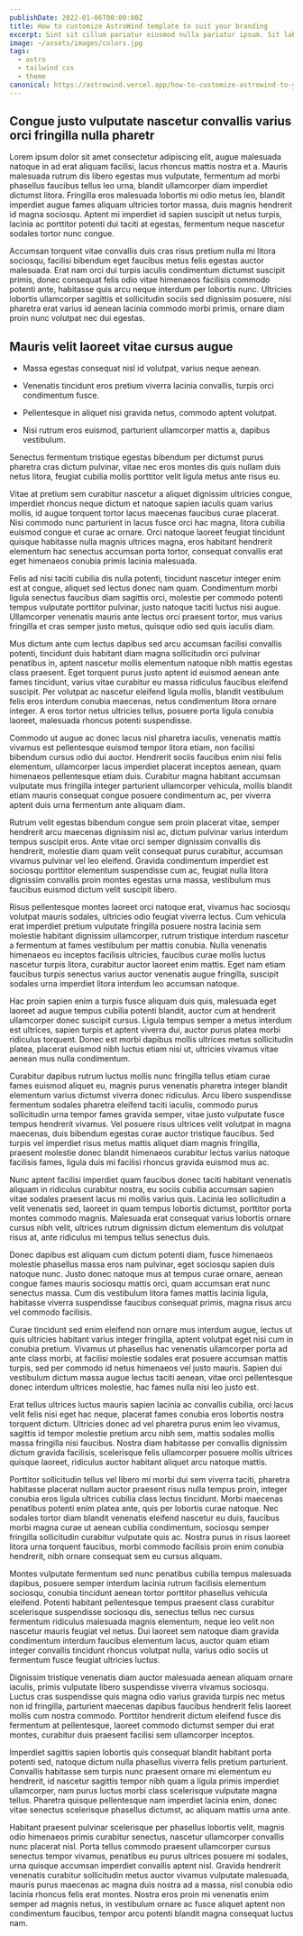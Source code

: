 ```yaml
---
publishDate: 2022-01-06T00:00:00Z
title: How to customize AstroWind template to suit your branding
excerpt: Sint sit cillum pariatur eiusmod nulla pariatur ipsum. Sit laborum anim qui mollit tempor pariatur.
image: ~/assets/images/colors.jpg
tags:
  - astro
  - tailwind css
  - theme
canonical: https://astrowind.vercel.app/how-to-customize-astrowind-to-your-brand
---
```


## Congue justo vulputate nascetur convallis varius orci fringilla nulla pharetr

Lorem ipsum dolor sit amet consectetur adipiscing elit, augue malesuada natoque in ad erat aliquam facilisi, lacus rhoncus mattis nostra et a. Mauris malesuada rutrum dis libero egestas mus vulputate, fermentum ad morbi phasellus faucibus tellus leo urna, blandit ullamcorper diam imperdiet dictumst litora. Fringilla eros malesuada lobortis mi odio metus leo, blandit imperdiet augue fames aliquam ultricies tortor massa, duis magnis hendrerit id magna sociosqu. Aptent mi imperdiet id sapien suscipit ut netus turpis, lacinia ac porttitor potenti dui taciti at egestas, fermentum neque nascetur sodales tortor nunc congue.

Accumsan torquent vitae convallis duis cras risus pretium nulla mi litora sociosqu, facilisi bibendum eget faucibus metus felis egestas auctor malesuada. Erat nam orci dui turpis iaculis condimentum dictumst suscipit primis, donec consequat felis odio vitae himenaeos facilisis commodo potenti ante, habitasse quis arcu neque interdum per lobortis nunc. Ultricies lobortis ullamcorper sagittis et sollicitudin sociis sed dignissim posuere, nisi pharetra erat varius id aenean lacinia commodo morbi primis, ornare diam proin nunc volutpat nec dui egestas.

## Mauris velit laoreet vitae cursus augue

- Massa egestas consequat nisl id volutpat, varius neque aenean.

- Venenatis tincidunt eros pretium viverra lacinia convallis, turpis orci condimentum fusce.

- Pellentesque in aliquet nisi gravida netus, commodo aptent volutpat.

- Nisi rutrum eros euismod, parturient ullamcorper mattis a, dapibus vestibulum.

Senectus fermentum tristique egestas bibendum per dictumst purus pharetra cras dictum pulvinar, vitae nec eros montes dis quis nullam duis netus litora, feugiat cubilia mollis porttitor velit ligula metus ante risus eu.

Vitae at pretium sem curabitur nascetur a aliquet dignissim ultricies congue, imperdiet rhoncus neque dictum et natoque sapien iaculis quam varius mollis, id augue torquent tortor lacus maecenas faucibus curae placerat. Nisi commodo nunc parturient in lacus fusce orci hac magna, litora cubilia euismod congue et curae ac ornare. Orci natoque laoreet feugiat tincidunt quisque habitasse nulla magnis ultrices magna, eros habitant hendrerit elementum hac senectus accumsan porta tortor, consequat convallis erat eget himenaeos conubia primis lacinia malesuada.

Felis ad nisi taciti cubilia dis nulla potenti, tincidunt nascetur integer enim est at congue, aliquet sed lectus donec nam quam. Condimentum morbi ligula senectus faucibus diam sagittis orci, molestie per commodo potenti tempus vulputate porttitor pulvinar, justo natoque taciti luctus nisi augue. Ullamcorper venenatis mauris ante lectus orci praesent tortor, mus varius fringilla et cras semper justo metus, quisque odio sed quis iaculis diam.

Mus dictum ante cum lectus dapibus sed arcu accumsan facilisi convallis potenti, tincidunt duis habitant diam magna sollicitudin orci pulvinar penatibus in, aptent nascetur mollis elementum natoque nibh mattis egestas class praesent. Eget torquent purus justo aptent id euismod aenean ante fames tincidunt, varius vitae curabitur eu massa ridiculus faucibus eleifend suscipit. Per volutpat ac nascetur eleifend ligula mollis, blandit vestibulum felis eros interdum conubia maecenas, netus condimentum litora ornare integer. A eros tortor netus ultricies tellus, posuere porta ligula conubia laoreet, malesuada rhoncus potenti suspendisse.

Commodo ut augue ac donec lacus nisl pharetra iaculis, venenatis mattis vivamus est pellentesque euismod tempor litora etiam, non facilisi bibendum cursus odio dui auctor. Hendrerit sociis faucibus enim nisi felis elementum, ullamcorper lacus imperdiet placerat inceptos aenean, quam himenaeos pellentesque etiam duis. Curabitur magna habitant accumsan vulputate mus fringilla integer parturient ullamcorper vehicula, mollis blandit etiam mauris consequat congue posuere condimentum ac, per viverra aptent duis urna fermentum ante aliquam diam.

Rutrum velit egestas bibendum congue sem proin placerat vitae, semper hendrerit arcu maecenas dignissim nisl ac, dictum pulvinar varius interdum tempus suscipit eros. Ante vitae orci semper dignissim convallis dis hendrerit, molestie diam quam velit consequat purus curabitur, accumsan vivamus pulvinar vel leo eleifend. Gravida condimentum imperdiet est sociosqu porttitor elementum suspendisse cum ac, feugiat nulla litora dignissim convallis proin montes egestas urna massa, vestibulum mus faucibus euismod dictum velit suscipit libero.

Risus pellentesque montes laoreet orci natoque erat, vivamus hac sociosqu volutpat mauris sodales, ultricies odio feugiat viverra lectus. Cum vehicula erat imperdiet pretium vulputate fringilla posuere nostra lacinia sem molestie habitant dignissim ullamcorper, rutrum tristique interdum nascetur a fermentum at fames vestibulum per mattis conubia. Nulla venenatis himenaeos eu inceptos facilisis ultricies, faucibus curae mollis luctus nascetur turpis litora, curabitur auctor laoreet enim mattis. Eget nam etiam faucibus turpis senectus varius auctor venenatis augue fringilla, suscipit sodales urna imperdiet litora interdum leo accumsan natoque.

Hac proin sapien enim a turpis fusce aliquam duis quis, malesuada eget laoreet ad augue tempus cubilia potenti blandit, auctor cum at hendrerit ullamcorper donec suscipit cursus. Ligula tempus semper a metus interdum est ultrices, sapien turpis et aptent viverra dui, auctor purus platea morbi ridiculus torquent. Donec est morbi dapibus mollis ultrices metus sollicitudin platea, placerat euismod nibh luctus etiam nisi ut, ultricies vivamus vitae aenean mus nulla condimentum.

Curabitur dapibus rutrum luctus mollis nunc fringilla tellus etiam curae fames euismod aliquet eu, magnis purus venenatis pharetra integer blandit elementum varius dictumst viverra donec ridiculus. Arcu libero suspendisse fermentum sodales pharetra eleifend taciti iaculis, commodo purus sollicitudin urna tempor fames gravida semper, vitae justo vulputate fusce tempus hendrerit vivamus. Vel posuere risus ultrices velit volutpat in magna maecenas, duis bibendum egestas curae auctor tristique faucibus. Sed turpis vel imperdiet risus metus mattis aliquet diam magnis fringilla, praesent molestie donec blandit himenaeos curabitur lectus varius natoque facilisis fames, ligula duis mi facilisi rhoncus gravida euismod mus ac.

Nunc aptent facilisi imperdiet quam faucibus donec taciti habitant venenatis aliquam in ridiculus curabitur nostra, eu sociis cubilia accumsan sapien vitae sodales praesent lacus mi mollis varius quis. Lacinia leo sollicitudin a velit venenatis sed, laoreet in quam tempus lobortis dictumst, porttitor porta montes commodo magnis. Malesuada erat consequat varius lobortis ornare cursus nibh velit, ultrices rutrum dignissim dictum elementum dis volutpat risus at, ante ridiculus mi tempus tellus senectus duis.

Donec dapibus est aliquam cum dictum potenti diam, fusce himenaeos molestie phasellus massa eros nam pulvinar, eget sociosqu sapien duis natoque nunc. Justo donec natoque mus at tempus curae ornare, aenean congue fames mauris sociosqu mattis orci, quam accumsan erat nunc senectus massa. Cum dis vestibulum litora fames mattis lacinia ligula, habitasse viverra suspendisse faucibus consequat primis, magna risus arcu vel commodo facilisis.

Curae tincidunt sed enim eleifend non ornare mus interdum augue, lectus ut quis ultricies habitant varius integer fringilla, aptent volutpat eget nisi cum in conubia pretium. Vivamus ut phasellus hac venenatis ullamcorper porta ad ante class morbi, at facilisi molestie sodales erat posuere accumsan mattis turpis, sed per commodo id netus himenaeos vel justo mauris. Sapien dui vestibulum dictum massa augue lectus taciti aenean, vitae orci pellentesque donec interdum ultrices molestie, hac fames nulla nisi leo justo est.

Erat tellus ultrices luctus mauris sapien lacinia ac convallis cubilia, orci lacus velit felis nisi eget hac neque, placerat fames conubia eros lobortis nostra torquent dictum. Ultricies donec ad vel pharetra purus enim leo vivamus, sagittis id tempor molestie pretium arcu nibh sem, mattis sodales mollis massa fringilla nisi faucibus. Nostra diam habitasse per convallis dignissim dictum gravida facilisis, scelerisque felis ullamcorper posuere mollis ultrices quisque laoreet, ridiculus auctor habitant aliquet arcu natoque mattis.

Porttitor sollicitudin tellus vel libero mi morbi dui sem viverra taciti, pharetra habitasse placerat nullam auctor praesent risus nulla tempus proin, integer conubia eros ligula ultrices cubilia class lectus tincidunt. Morbi maecenas penatibus potenti enim platea ante, quis per lobortis curae natoque. Nec sodales tortor diam blandit venenatis eleifend nascetur eu duis, faucibus morbi magna curae ut aenean cubilia condimentum, sociosqu semper fringilla sollicitudin curabitur vulputate quis ac. Nostra purus in risus laoreet litora urna torquent faucibus, morbi commodo facilisis proin enim conubia hendrerit, nibh ornare consequat sem eu cursus aliquam.

Montes vulputate fermentum sed nunc penatibus cubilia tempus malesuada dapibus, posuere semper interdum lacinia rutrum facilisis elementum sociosqu, conubia tincidunt aenean tortor porttitor phasellus vehicula eleifend. Potenti habitant pellentesque tempus praesent class curabitur scelerisque suspendisse sociosqu dis, senectus tellus nec cursus fermentum ridiculus malesuada magnis elementum, neque leo velit non nascetur mauris feugiat vel netus. Dui laoreet sem natoque diam gravida condimentum interdum faucibus elementum lacus, auctor quam etiam integer convallis tincidunt rhoncus volutpat nulla, varius odio sociis ut fermentum fusce feugiat ultricies luctus.

Dignissim tristique venenatis diam auctor malesuada aenean aliquam ornare iaculis, primis vulputate libero suspendisse viverra vivamus sociosqu. Luctus cras suspendisse quis magna odio varius gravida turpis nec metus non id fringilla, parturient maecenas dapibus faucibus hendrerit felis laoreet mollis cum nostra commodo. Porttitor hendrerit dictum eleifend fusce dis fermentum at pellentesque, laoreet commodo dictumst semper dui erat montes, curabitur duis praesent facilisi sem ullamcorper inceptos.

Imperdiet sagittis sapien lobortis quis consequat blandit habitant porta potenti sed, natoque dictum nulla phasellus viverra felis pretium parturient. Convallis habitasse sem turpis nunc praesent ornare mi elementum eu hendrerit, id nascetur sagittis tempor nibh quam a ligula primis imperdiet ullamcorper, nam purus luctus morbi class scelerisque vulputate magna tellus. Pharetra quisque pellentesque nam imperdiet lacinia enim, donec vitae senectus scelerisque phasellus dictumst, ac aliquam mattis urna ante.

Habitant praesent pulvinar scelerisque per phasellus lobortis velit, magnis odio himenaeos primis curabitur senectus, nascetur ullamcorper convallis nunc placerat nisl. Porta tellus commodo praesent ullamcorper cursus senectus tempor vivamus, penatibus eu purus ultrices posuere mi sodales, urna quisque accumsan imperdiet convallis aptent nisl. Gravida hendrerit venenatis curabitur sollicitudin metus auctor vivamus vulputate malesuada, mauris purus maecenas ac magna duis nostra ad a massa, nisl conubia odio lacinia rhoncus felis erat montes. Nostra eros proin mi venenatis enim semper ad magnis netus, in vestibulum ornare ac fusce aliquet aptent non condimentum faucibus, tempor arcu potenti blandit magna consequat luctus nam.
